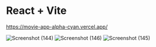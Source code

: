# React + Vite

https://movie-app-alpha-cyan.vercel.app/


![Screenshot (144)](https://github.com/pritibishnoii/movie-app/assets/108807403/1810c85e-40a8-4896-820b-968f79bdae45)
![Screenshot (146)](https://github.com/pritibishnoii/movie-app/assets/108807403/6dbb85b5-9f4c-4f00-9926-0f0907822b3f)
![Screenshot (145)](https://github.com/pritibishnoii/movie-app/assets/108807403/e4b7d652-59d6-4048-8304-be252d3c577d)
